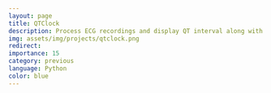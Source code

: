 ```yaml
---
layout: page
title: QTClock
description: Process ECG recordings and display QT interval along with a color gradient corresponding to the patient’s intake drug concentration in a clock-like graph.
img: assets/img/projects/qtclock.png
redirect:
importance: 15
category: previous
language: Python
color: blue
---
```

